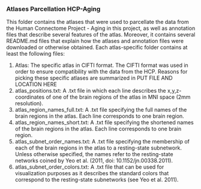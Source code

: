 <h3>Atlases Parcellation HCP-Aging</h3>

This folder contains the atlases that were used to parcellate the data from the Human Connectome Project - Aging in this project, as well as annotation files that describe several features of the atlas. Moreover, it contains several README.md files that explain how the atlases and annotation files were downloaded or otherwise obtained. Each atlas-specific folder contains at least the following files:

<ol>
  <li>Atlas: The specific atlas in CIFTI format. The CIFTI format was used in order to ensure compatibility with the data from the HCP. Reasons for picking these specific atlases are summarized in PUT FILE AND LOCATION HERE</li>

  <li>atlas_positions.txt: A .txt file in which each line describes the x,y,z-coordinates of one of the brain regions of the atlas in MNI space (2mm resolution).</li>
  
  <li>atlas_region_names_full.txt: A .txt file specifying the full names of the brain regions in the atlas. Each line corresponds to one brain region.</li>
  
  <li>atlas_region_names_short.txt: A .txt file specifying the shortened names of the brain regions in the atlas. Each line corresponds to one brain region.</li>
    
  <li>atlas_subnet_order_names.txt: A .txt file specifying the membership of each of the brain regions in the atlas to a resting-state subnetwork. Unless otherwise specified, the names refer to the resting-state networks coined by Yeo et al. (2011, doi: 10.1152/jn.00338.2011).</li>

  <li>atlas_subnet_order_colors.txt: A .txt file that can be used for visualization purposes as it describes the standard colors that correspond to the resting-state subnetworks (see Yeo et al. 2011).</li>


